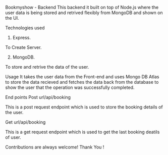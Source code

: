 Bookmyshow - Backend
This backend it built on top of Node.js where the user data is being stored and retrived flexibly from MongoDB and shown on the UI.

Technologies used

1. Express.

To Create Server.

2. MongoDB.

To store and retrive the data of the user.

Usage
It takes the user data from the Front-end and uses Mongo DB Atlas to store the data recieved and fetches the data back from the database to show the user that the operation was successfully completed.

End points
Post url/api/booking

This is a post request endpoint which is used to store the booking details of the user.

Get url/api/booking

This is a get request endpoint which is used to get the last booking deatils of user.

Contributions are always welcome!
Thank You !
